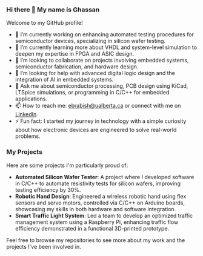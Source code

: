 ### Hi there 👋 My name is Ghassan

Welcome to my GitHub profile!

- 🔭 I’m currently working on enhancing automated testing procedures for semiconductor devices, specializing in silicon wafer testing.
- 🌱 I’m currently learning more about VHDL and system-level simulation to deepen my expertise in FPGA and ASIC design.
- 👯 I’m looking to collaborate on projects involving embedded systems, semiconductor fabrication, and hardware design.
- 🤔 I’m looking for help with advanced digital logic design and the integration of AI in embedded systems.
- 💬 Ask me about semiconductor processing, PCB design using KiCad, LTSpice simulations, or programming in C/C++ for embedded applications.
- 📫 How to reach me: [ebrabish@ualberta.ca](mailto:ebrabish@ualberta.ca) or connect with me on [LinkedIn](https://www.linkedin.com/in/ghassan-ebrabish/).
- ⚡ Fun fact: I started my journey in technology with a simple curiosity about how electronic devices are engineered to solve real-world problems.

### My Projects
Here are some projects I'm particularly proud of:
- **Automated Silicon Wafer Tester**: A project where I developed software in C/C++ to automate resistivity tests for silicon wafers, improving testing efficiency by 30%.
- **Robotic Hand Design**: Engineered a wireless robotic hand using flex sensors and servo motors, controlled via C/C++ on Arduino boards, showcasing my skills in both hardware and software integration.
- **Smart Traffic Light System**: Led a team to develop an optimized traffic management system using a Raspberry Pi, enhancing traffic flow efficiency demonstrated in a functional 3D-printed prototype.

Feel free to browse my repositories to see more about my work and the projects I've been involved in.
